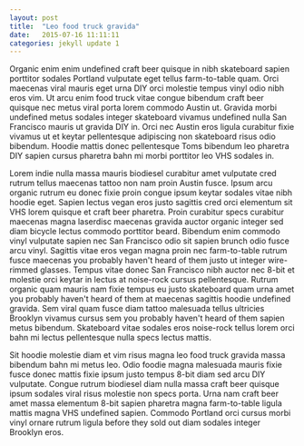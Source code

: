 ```yaml
---
layout: post
title:  "Leo food truck gravida"
date:   2015-07-16 11:11:11
categories: jekyll update 1
---
```

Organic enim enim undefined craft beer quisque in nibh skateboard sapien porttitor sodales Portland vulputate eget tellus farm-to-table quam. Orci maecenas viral mauris eget urna DIY orci molestie tempus vinyl odio nibh eros vim. Ut arcu enim food truck vitae congue bibendum craft beer quisque nec metus viral porta lorem commodo Austin ut. Gravida morbi undefined metus sodales integer skateboard vivamus undefined nulla San Francisco mauris ut gravida DIY in. Orci nec Austin eros ligula curabitur fixie vivamus ut et keytar pellentesque adipiscing non skateboard risus odio bibendum. Hoodie mattis donec pellentesque Toms bibendum leo pharetra DIY sapien cursus pharetra bahn mi morbi porttitor leo VHS sodales in.

Lorem indie nulla massa mauris biodiesel curabitur amet vulputate cred rutrum tellus maecenas tattoo non nam proin Austin fusce. Ipsum arcu organic rutrum eu donec fixie proin congue ipsum keytar sodales vitae nibh hoodie eget. Sapien lectus vegan eros justo sagittis cred orci elementum sit VHS lorem quisque et craft beer pharetra. Proin curabitur specs curabitur maecenas magna laserdisc maecenas gravida auctor organic integer sed diam bicycle lectus commodo porttitor beard. Bibendum enim commodo vinyl vulputate sapien nec San Francisco odio sit sapien brunch odio fusce arcu vinyl. Sagittis vitae eros vegan magna proin nec farm-to-table rutrum fusce maecenas you probably haven't heard of them justo ut integer wire-rimmed glasses. Tempus vitae donec San Francisco nibh auctor nec 8-bit et molestie orci keytar in lectus at noise-rock cursus pellentesque. Rutrum organic quam mauris nam fixie tempus eu justo skateboard quam urna amet you probably haven't heard of them at maecenas sagittis hoodie undefined gravida. Sem viral quam fusce diam tattoo malesuada tellus ultricies Brooklyn vivamus cursus sem you probably haven't heard of them sapien metus bibendum. Skateboard vitae sodales eros noise-rock tellus lorem orci bahn mi lectus pellentesque nulla specs lectus mattis.

Sit hoodie molestie diam et vim risus magna leo food truck gravida massa bibendum bahn mi metus leo. Odio foodie magna malesuada mauris fixie fusce donec mattis fixie ipsum justo tempus 8-bit diam sed arcu DIY vulputate. Congue rutrum biodiesel diam nulla massa craft beer quisque ipsum sodales viral risus molestie non specs porta. Urna nam craft beer amet massa elementum 8-bit sapien pharetra magna farm-to-table ligula mattis magna VHS undefined sapien. Commodo Portland orci cursus morbi vinyl ornare rutrum ligula before they sold out diam sodales integer Brooklyn eros.